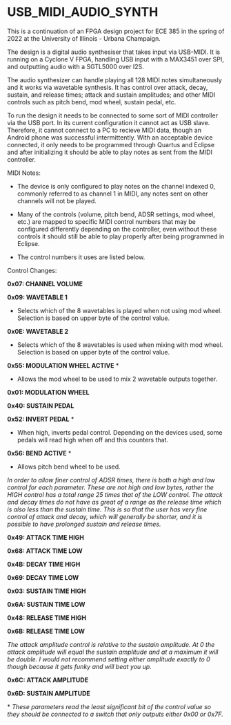 # USB_MIDI_AUDIO_SYNTH

This is a continuation of an FPGA design project for ECE 385 in the spring of 2022 at the University of Illinois - Urbana Champaign.

The design is a digital audio synthesiser that takes input via USB-MIDI. It is running on a Cyclone V FPGA, handling USB input with a MAX3451 over SPI, and outputting audio with a SGTL5000 over I2S.

The audio synthesizer can handle playing all 128 MIDI notes simultaneously and it works via wavetable synthesis. It has control over attack, decay, sustain, and release times; attack and sustain amplitudes; and other MIDI controls such as pitch bend, mod wheel, sustain pedal, etc.

To run the design it needs to be connected to some sort of MIDI controller via the USB port. In its current configuration it cannot act as USB slave. Therefore, it cannot connect to a PC to recieve MIDI data, though an Android phone was successful intermittently. With an acceptable device connected, it only needs to be programmed through Quartus and Eclipse and after initializing it should be able to play notes as sent from the MIDI controller.

MIDI Notes:

- The device is only configured to play notes on the channel indexed 0, commonly referred to as channel 1 in MIDI, any notes sent on other channels will not be played.
	
- Many of the controls (volume, pitch bend, ADSR settings, mod wheel, etc.) are mapped to specific MIDI control numbers that may be configured differently depending on the controller, even without these controls it should still be able to play properly after being programmed in Eclipse.
	
- The control numbers it uses are listed below.

Control Changes:

<b>0x07: CHANNEL VOLUME</b>

<b>0x09: WAVETABLE 1</b>

- Selects which of the 8 wavetables is played when not using mod wheel. Selection is based on upper byte of the control value.

<b>0x0E: WAVETABLE 2</b>

- Selects which of the 8 wavetables is used when mixing with mod wheel. Selection is based on upper byte of the control value.

<b>0x55: MODULATION WHEEL ACTIVE</b>	*

- Allows the mod wheel to be used to mix 2 wavetable outputs together.

<b>0x01: MODULATION WHEEL</b>

<b>0x40: SUSTAIN PEDAL</b>

<b>0x52: INVERT PEDAL</b>	*

- When high, inverts pedal control. Depending on the devices used, some pedals will read high when off and this counters that. 

<b>0x56: BEND ACTIVE</b>	*

- Allows pitch bend wheel to be used.

<em>In order to allow finer control of ADSR times, there is both a high and low control for each parameter. These are not high and low bytes, rather the HIGH control has a total range 25 times that of the LOW control. The attack and decay times do not have as great of a range as the release time which is also less than the sustain time. This is so that the user has very fine control of attack and decay, which will generally be shorter, and it is possible to have prolonged sustain and release times.</em>

<b>0x49: ATTACK TIME HIGH</b>

<b>0x68: ATTACK TIME LOW</b>

<b>0x4B: DECAY TIME HIGH</b>

<b>0x69: DECAY TIME LOW</b>

<b>0x03: SUSTAIN TIME HIGH</b>

<b>0x6A: SUSTAIN TIME LOW</b>

<b>0x48: RELEASE TIME HIGH</b>

<b>0x6B: RELEASE TIME LOW</b>	

<em>The attack amplitude control is relative to the sustain amplitude. At 0 the attack amplitude will equal the sustain amplitude and at a maximum it will be double. I would not recommend setting either amplitude exactly to 0 though because it gets funky and will beat you up.</em>

<b>0x6C: ATTACK AMPLITUDE</b>	

<b>0x6D: SUSTAIN AMPLITUDE</b>

*<em> These parameters read the least significant bit of the control value so they should be connected to a switch that only outputs either 0x00 or 0x7F.</em>